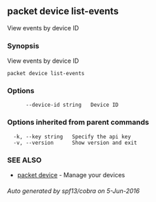 ## packet device list-events

View events by device ID

### Synopsis


View events by device ID

```
packet device list-events
```

### Options

```
      --device-id string   Device ID
```

### Options inherited from parent commands

```
  -k, --key string   Specify the api key
  -v, --version      Show version and exit
```

### SEE ALSO
* [packet device](packet_device.md)	 - Manage your devices

###### Auto generated by spf13/cobra on 5-Jun-2016

